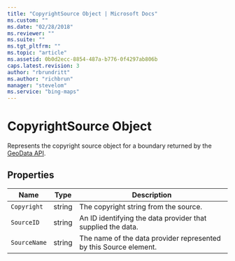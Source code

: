 ```yaml
---
title: "CopyrightSource Object | Microsoft Docs"
ms.custom: ""
ms.date: "02/28/2018"
ms.reviewer: ""
ms.suite: ""
ms.tgt_pltfrm: ""
ms.topic: "article"
ms.assetid: 0b0d2ecc-8854-487a-b776-0f4297ab806b
caps.latest.revision: 3
author: "rbrundritt"
ms.author: "richbrun"
manager: "stevelom"
ms.service: "bing-maps"
---
```

# CopyrightSource Object

Represents the copyright source object for a boundary returned by the [GeoData API](../../../spatial-data-services/geodata-api.md). 

## Properties

Name               | Type              | Description
-------------------|-------------------|------------------------------------------------------------------
`Copyright`        | string            | The copyright string from the source.
`SourceID`         | string            | An ID identifying the data provider that supplied the data.
`SourceName`       | string            | The name of the data provider represented by this Source element.
